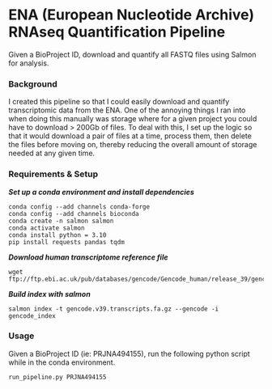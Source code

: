# ENA (European Nucleotide Archive) RNAseq Quantification Pipeline
Given a BioProject ID, download and quantify all FASTQ files using Salmon for analysis. 

### Background
I created this pipeline so that I could easily download and quantify transcriptomic data from the ENA. One of the annoying things I ran into when doing this manually was storage where for a given project you could have to download > 200Gb of files. To deal with this, I set up the logic so that it would download a pair of files at a time, process them, then delete the files before moving on, thereby reducing the overall amount of storage needed at any given time.

### Requirements & Setup
***Set up a conda environment and install dependencies***
```
conda config --add channels conda-forge
conda config --add channels bioconda
conda create -n salmon salmon
conda activate salmon
conda install python = 3.10
pip install requests pandas tqdm
```

***Download human transcriptome reference file***
```
wget ftp://ftp.ebi.ac.uk/pub/databases/gencode/Gencode_human/release_39/gencode.v39.transcripts.fa.gz
```

***Build index with salmon***
```
salmon index -t gencode.v39.transcripts.fa.gz --gencode -i gencode_index
```

### Usage

Given a BioProject ID (ie: PRJNA494155), run the following python script while in the conda environment.

```
run_pipeline.py PRJNA494155
```

